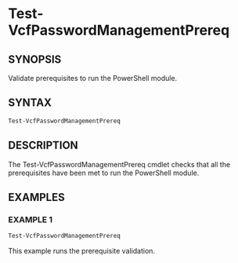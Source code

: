 # Test-VcfPasswordManagementPrereq

## SYNOPSIS

Validate prerequisites to run the PowerShell module.

## SYNTAX

```powershell
Test-VcfPasswordManagementPrereq
```

## DESCRIPTION

The Test-VcfPasswordManagementPrereq cmdlet checks that all the prerequisites have been met to run the PowerShell module.

## EXAMPLES

### EXAMPLE 1

```powershell
Test-VcfPasswordManagementPrereq
```

This example runs the prerequisite validation.
